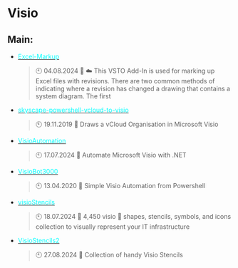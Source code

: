 # Visio

## Main:
- [<span style="color:cyan">Excel-Markup</span>](https://github.com/Thamielis/Excel-Markup)
	> :clock10: 04.08.2024
	> :memo: :cloud: This VSTO Add-In is used for marking up Excel files with revisions. There are two common methods of indicating where a revision has changed a drawing that contains a system diagram. The first 
- [<span style="color:cyan">skyscape-powershell-vcloud-to-visio</span>](https://github.com/Thamielis/skyscape-powershell-vcloud-to-visio)
	> :clock10: 19.11.2019
	> :memo: Draws a vCloud Organisation in Microsoft Visio
- [<span style="color:cyan">VisioAutomation</span>](https://github.com/Thamielis/VisioAutomation)
	> :clock10: 17.07.2024
	> :memo: Automate Microsoft Visio with .NET
- [<span style="color:cyan">VisioBot3000</span>](https://github.com/Thamielis/VisioBot3000)
	> :clock10: 13.04.2020
	> :memo: Simple Visio Automation from Powershell
- [<span style="color:cyan">visioStencils</span>](https://github.com/Thamielis/visioStencils)
	> :clock10: 18.07.2024
	> :memo: 4,450 visio :art: shapes, stencils, symbols, and icons collection to visually represent your IT infrastructure
- [<span style="color:cyan">VisioStencils2</span>](https://github.com/Thamielis/VisioStencils2)
	> :clock10: 27.08.2024
	> :memo: Collection of handy Visio Stencils

